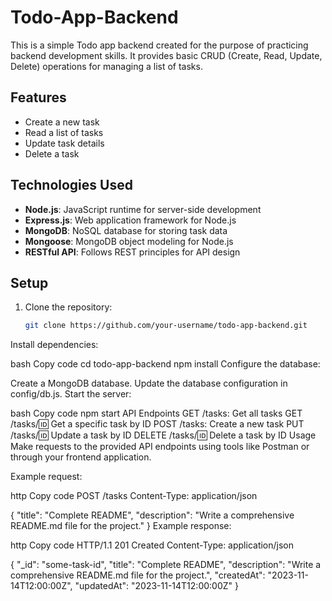 # Todo-App-Backend

This is a simple Todo app backend created for the purpose of practicing backend development skills. It provides basic CRUD (Create, Read, Update, Delete) operations for managing a list of tasks.

## Features

- Create a new task
- Read a list of tasks
- Update task details
- Delete a task

## Technologies Used

- **Node.js**: JavaScript runtime for server-side development
- **Express.js**: Web application framework for Node.js
- **MongoDB**: NoSQL database for storing task data
- **Mongoose**: MongoDB object modeling for Node.js
- **RESTful API**: Follows REST principles for API design

## Setup

1. Clone the repository:

   ```bash
   git clone https://github.com/your-username/todo-app-backend.git
Install dependencies:

bash
Copy code
cd todo-app-backend
npm install
Configure the database:

Create a MongoDB database.
Update the database configuration in config/db.js.
Start the server:

bash
Copy code
npm start
API Endpoints
GET /tasks: Get all tasks
GET /tasks/:id: Get a specific task by ID
POST /tasks: Create a new task
PUT /tasks/:id: Update a task by ID
DELETE /tasks/:id: Delete a task by ID
Usage
Make requests to the provided API endpoints using tools like Postman or through your frontend application.

Example request:

http
Copy code
POST /tasks
Content-Type: application/json

{
  "title": "Complete README",
  "description": "Write a comprehensive README.md file for the project."
}
Example response:

http
Copy code
HTTP/1.1 201 Created
Content-Type: application/json

{
  "_id": "some-task-id",
  "title": "Complete README",
  "description": "Write a comprehensive README.md file for the project.",
  "createdAt": "2023-11-14T12:00:00Z",
  "updatedAt": "2023-11-14T12:00:00Z"
}
